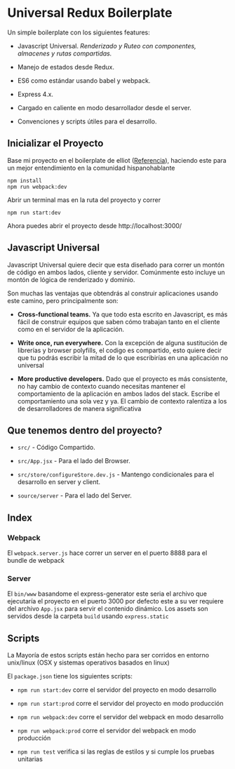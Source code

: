 # Universal Redux Boilerplate

Un simple boilerplate con los siguientes features:

* Javascript Universal. *Renderizado y Ruteo con componentes, almacenes y rutas compartidas.*

* Manejo de estados desde Redux.

* ES6 como estándar usando babel y webpack.

* Express 4.x.

* Cargado en caliente en modo desarrollador desde el server.

* Convenciones y scripts útiles para el desarrollo.

## Inicializar el Proyecto

Base mi proyecto en el boilerplate de elliot ([Referencia](https://github.com/cloverfield-tools/universal-react-boilerplate)), haciendo este para un mejor entendimiento en la comunidad hispanohablante

```
npm install
npm run webpack:dev
```

Abrir un terminal mas en la ruta del proyecto y correr

```
npm run start:dev
```

Ahora puedes abrir el proyecto desde http://localhost:3000/

## Javascript Universal

Javascript Universal quiere decir que esta diseñado para correr un montón de código en ambos lados, cliente y servidor. Comúnmente esto incluye un montón de lógica de renderizado y dominio.

Son muchas las ventajas que obtendrás al construir aplicaciones usando este camino, pero principalmente son:

* **Cross-functional teams.** Ya que todo esta escrito en Javascript, es más fácil de construir equipos que saben cómo trabajan tanto en el cliente como en el servidor de la aplicación.

* **Write once, run everywhere.** Con la excepción de alguna sustitución de librerías y browser polyfills, el codigo es compartido, esto quiere decir que tu podrás escribir la mitad de lo que escribirías en una aplicación no universal

* **More productive developers.** Dado que el proyecto es más consistente, no hay cambio de contexto cuando necesitas mantener el comportamiento de la aplicación en ambos lados del stack. Escribe el comportamiento una sola vez y ya. El cambio de contexto ralentiza a los de desarrolladores de manera significativa

## Que tenemos dentro del proyecto?

* `src/`          - Código Compartido.

* `src/App.jsx`   - Para el lado del Browser.

* `src/store/configureStore.dev.js` - Mantengo condicionales para el desarrollo en server y client.

* `source/server` - Para el lado del Server.

## Index

### Webpack

El `webpack.server.js` hace correr un server en el puerto 8888 para el bundle de webpack

### Server

El `bin/www` basandome el express-generator este seria el archivo que ejecutaría el proyecto en el puerto 3000 por defecto este a su ver requiere del archivo `App.jsx` para servir el contenido dinámico. Los assets son servidos desde la carpeta `build` usando `express.static`

## Scripts

La Mayoría de estos scripts están hecho para ser corridos en entorno unix/linux (OSX y sistemas operativos basados en linux)

El `package.json` tiene los siguientes scripts:

* `npm run start:dev` corre el servidor del proyecto en modo desarrollo

* `npm run start:prod` corre el servidor del proyecto en modo producción

* `npm run webpack:dev` corre el servidor del webpack en modo desarrollo

* `npm run webpack:prod` corre el servidor del webpack en modo producción

* `npm run test` verifica si las reglas de estilos y si cumple los pruebas unitarias
